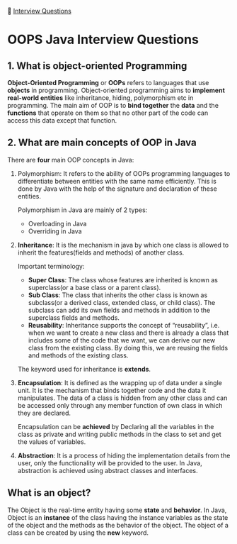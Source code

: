 :palm_tree: [Interview Questions](https://kellylin1115.github.io/interview-questions-blog/)

# OOPS Java Interview Questions

## 1. What is object-oriented Programming
**Object-Oriented Programming** or **OOPs** refers to languages that use **objects** in programming. Object-oriented programming aims to **implement real-world entities** like inheritance, hiding, polymorphism etc in programming. The main aim of OOP is to **bind together** the **data** and the **functions** that operate on them so that no other part of the code can access this data except that function.

## 2. What are main concepts of OOP in Java
There are **four** main OOP concepts in Java:

1. Polymorphism: It refers to the ability of OOPs programming languages to differentiate between entities with the same name efficiently. This is done by Java with the help of the signature and declaration of these entities.

    Polymorphism in Java are mainly of 2 types:
    * Overloading in Java
    * Overriding in Java

2. **Inheritance**: It is the mechanism in java by which one class is allowed to inherit the features(fields and methods) of another class.

    Important terminology:
    * **Super Class**: The class whose features are inherited is known as superclass(or a base class or a parent class).
    * **Sub Class**: The class that inherits the other class is known as subclass(or a derived class, extended class, or child class). The subclass can add its own fields and methods in addition to the superclass fields and methods.
    * **Reusability**: Inheritance supports the concept of “reusability”, i.e. when we want to create a new class and there is already a class that includes some of the code that we want, we can derive our new class from the existing class. By doing this, we are reusing the fields and methods of the existing class.

    The keyword used for inheritance is **extends**.

3. **Encapsulation**: It is defined as the wrapping up of data under a single unit. It is the mechanism that binds together code and the data it manipulates. The data of a class is hidden from any other class and can be accessed only through any member function of own class in which they are declared.

    Encapsulation can be **achieved** by Declaring all the variables in the class as private and writing public methods in the class to set and get the values of variables.

4. **Abstraction**: It is a process of hiding the implementation details from the user, only the functionality will be provided to the user. In Java, abstraction is achieved using abstract classes and interfaces.

## What is an object?
The Object is the real-time entity having some **state** and **behavior**. In Java, Object is an **instance** of the class having the instance variables as the state of the object and the methods as the behavior of the object. The object of a class can be created by using the **new** keyword.

